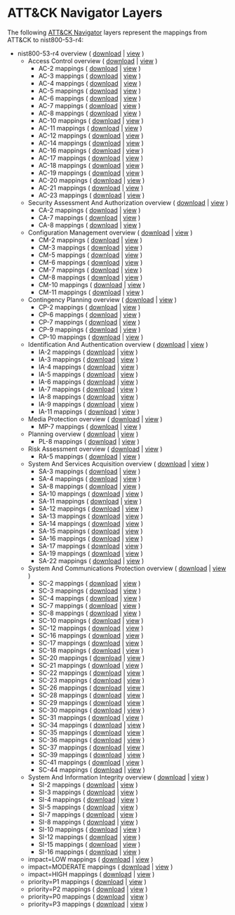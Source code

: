 # ATT&CK Navigator Layers

The following [ATT&CK Navigator](https://github.com/mitre-attack/attack-navigator/) layers represent the mappings from ATT&CK to nist800-53-r4:

- nist800-53-r4 overview ( [download](https://raw.githubusercontent.com/center-for-threat-informed-defense/attack-control-framework-mappings/master/frameworks/nist800-53-r4/layers/nist800-53-r4-overview.json) | [view](https://mitre-attack.github.io/attack-navigator/#layerURL=https%3A%2F%2Fraw.githubusercontent.com%2Fcenter-for-threat-informed-defense%2Fattack-control-framework-mappings%2Fmaster%2Fframeworks%2Fnist800-53-r4%2Flayers%2Fnist800-53-r4-overview.json) )
    - Access Control overview ( [download](https://raw.githubusercontent.com/center-for-threat-informed-defense/attack-control-framework-mappings/master/frameworks/nist800-53-r4/layers/by_family/Access_Control/AC-overview.json) | [view](https://mitre-attack.github.io/attack-navigator/#layerURL=https%3A%2F%2Fraw.githubusercontent.com%2Fcenter-for-threat-informed-defense%2Fattack-control-framework-mappings%2Fmaster%2Fframeworks%2Fnist800-53-r4%2Flayers%2Fby_family%2FAccess_Control%2FAC-overview.json) )
        - AC-2 mappings ( [download](https://raw.githubusercontent.com/center-for-threat-informed-defense/attack-control-framework-mappings/master/frameworks/nist800-53-r4/layers/by_family/Access_Control/AC-2.json) | [view](https://mitre-attack.github.io/attack-navigator/#layerURL=https%3A%2F%2Fraw.githubusercontent.com%2Fcenter-for-threat-informed-defense%2Fattack-control-framework-mappings%2Fmaster%2Fframeworks%2Fnist800-53-r4%2Flayers%2Fby_family%2FAccess_Control%2FAC-2.json) )
        - AC-3 mappings ( [download](https://raw.githubusercontent.com/center-for-threat-informed-defense/attack-control-framework-mappings/master/frameworks/nist800-53-r4/layers/by_family/Access_Control/AC-3.json) | [view](https://mitre-attack.github.io/attack-navigator/#layerURL=https%3A%2F%2Fraw.githubusercontent.com%2Fcenter-for-threat-informed-defense%2Fattack-control-framework-mappings%2Fmaster%2Fframeworks%2Fnist800-53-r4%2Flayers%2Fby_family%2FAccess_Control%2FAC-3.json) )
        - AC-4 mappings ( [download](https://raw.githubusercontent.com/center-for-threat-informed-defense/attack-control-framework-mappings/master/frameworks/nist800-53-r4/layers/by_family/Access_Control/AC-4.json) | [view](https://mitre-attack.github.io/attack-navigator/#layerURL=https%3A%2F%2Fraw.githubusercontent.com%2Fcenter-for-threat-informed-defense%2Fattack-control-framework-mappings%2Fmaster%2Fframeworks%2Fnist800-53-r4%2Flayers%2Fby_family%2FAccess_Control%2FAC-4.json) )
        - AC-5 mappings ( [download](https://raw.githubusercontent.com/center-for-threat-informed-defense/attack-control-framework-mappings/master/frameworks/nist800-53-r4/layers/by_family/Access_Control/AC-5.json) | [view](https://mitre-attack.github.io/attack-navigator/#layerURL=https%3A%2F%2Fraw.githubusercontent.com%2Fcenter-for-threat-informed-defense%2Fattack-control-framework-mappings%2Fmaster%2Fframeworks%2Fnist800-53-r4%2Flayers%2Fby_family%2FAccess_Control%2FAC-5.json) )
        - AC-6 mappings ( [download](https://raw.githubusercontent.com/center-for-threat-informed-defense/attack-control-framework-mappings/master/frameworks/nist800-53-r4/layers/by_family/Access_Control/AC-6.json) | [view](https://mitre-attack.github.io/attack-navigator/#layerURL=https%3A%2F%2Fraw.githubusercontent.com%2Fcenter-for-threat-informed-defense%2Fattack-control-framework-mappings%2Fmaster%2Fframeworks%2Fnist800-53-r4%2Flayers%2Fby_family%2FAccess_Control%2FAC-6.json) )
        - AC-7 mappings ( [download](https://raw.githubusercontent.com/center-for-threat-informed-defense/attack-control-framework-mappings/master/frameworks/nist800-53-r4/layers/by_family/Access_Control/AC-7.json) | [view](https://mitre-attack.github.io/attack-navigator/#layerURL=https%3A%2F%2Fraw.githubusercontent.com%2Fcenter-for-threat-informed-defense%2Fattack-control-framework-mappings%2Fmaster%2Fframeworks%2Fnist800-53-r4%2Flayers%2Fby_family%2FAccess_Control%2FAC-7.json) )
        - AC-8 mappings ( [download](https://raw.githubusercontent.com/center-for-threat-informed-defense/attack-control-framework-mappings/master/frameworks/nist800-53-r4/layers/by_family/Access_Control/AC-8.json) | [view](https://mitre-attack.github.io/attack-navigator/#layerURL=https%3A%2F%2Fraw.githubusercontent.com%2Fcenter-for-threat-informed-defense%2Fattack-control-framework-mappings%2Fmaster%2Fframeworks%2Fnist800-53-r4%2Flayers%2Fby_family%2FAccess_Control%2FAC-8.json) )
        - AC-10 mappings ( [download](https://raw.githubusercontent.com/center-for-threat-informed-defense/attack-control-framework-mappings/master/frameworks/nist800-53-r4/layers/by_family/Access_Control/AC-10.json) | [view](https://mitre-attack.github.io/attack-navigator/#layerURL=https%3A%2F%2Fraw.githubusercontent.com%2Fcenter-for-threat-informed-defense%2Fattack-control-framework-mappings%2Fmaster%2Fframeworks%2Fnist800-53-r4%2Flayers%2Fby_family%2FAccess_Control%2FAC-10.json) )
        - AC-11 mappings ( [download](https://raw.githubusercontent.com/center-for-threat-informed-defense/attack-control-framework-mappings/master/frameworks/nist800-53-r4/layers/by_family/Access_Control/AC-11.json) | [view](https://mitre-attack.github.io/attack-navigator/#layerURL=https%3A%2F%2Fraw.githubusercontent.com%2Fcenter-for-threat-informed-defense%2Fattack-control-framework-mappings%2Fmaster%2Fframeworks%2Fnist800-53-r4%2Flayers%2Fby_family%2FAccess_Control%2FAC-11.json) )
        - AC-12 mappings ( [download](https://raw.githubusercontent.com/center-for-threat-informed-defense/attack-control-framework-mappings/master/frameworks/nist800-53-r4/layers/by_family/Access_Control/AC-12.json) | [view](https://mitre-attack.github.io/attack-navigator/#layerURL=https%3A%2F%2Fraw.githubusercontent.com%2Fcenter-for-threat-informed-defense%2Fattack-control-framework-mappings%2Fmaster%2Fframeworks%2Fnist800-53-r4%2Flayers%2Fby_family%2FAccess_Control%2FAC-12.json) )
        - AC-14 mappings ( [download](https://raw.githubusercontent.com/center-for-threat-informed-defense/attack-control-framework-mappings/master/frameworks/nist800-53-r4/layers/by_family/Access_Control/AC-14.json) | [view](https://mitre-attack.github.io/attack-navigator/#layerURL=https%3A%2F%2Fraw.githubusercontent.com%2Fcenter-for-threat-informed-defense%2Fattack-control-framework-mappings%2Fmaster%2Fframeworks%2Fnist800-53-r4%2Flayers%2Fby_family%2FAccess_Control%2FAC-14.json) )
        - AC-16 mappings ( [download](https://raw.githubusercontent.com/center-for-threat-informed-defense/attack-control-framework-mappings/master/frameworks/nist800-53-r4/layers/by_family/Access_Control/AC-16.json) | [view](https://mitre-attack.github.io/attack-navigator/#layerURL=https%3A%2F%2Fraw.githubusercontent.com%2Fcenter-for-threat-informed-defense%2Fattack-control-framework-mappings%2Fmaster%2Fframeworks%2Fnist800-53-r4%2Flayers%2Fby_family%2FAccess_Control%2FAC-16.json) )
        - AC-17 mappings ( [download](https://raw.githubusercontent.com/center-for-threat-informed-defense/attack-control-framework-mappings/master/frameworks/nist800-53-r4/layers/by_family/Access_Control/AC-17.json) | [view](https://mitre-attack.github.io/attack-navigator/#layerURL=https%3A%2F%2Fraw.githubusercontent.com%2Fcenter-for-threat-informed-defense%2Fattack-control-framework-mappings%2Fmaster%2Fframeworks%2Fnist800-53-r4%2Flayers%2Fby_family%2FAccess_Control%2FAC-17.json) )
        - AC-18 mappings ( [download](https://raw.githubusercontent.com/center-for-threat-informed-defense/attack-control-framework-mappings/master/frameworks/nist800-53-r4/layers/by_family/Access_Control/AC-18.json) | [view](https://mitre-attack.github.io/attack-navigator/#layerURL=https%3A%2F%2Fraw.githubusercontent.com%2Fcenter-for-threat-informed-defense%2Fattack-control-framework-mappings%2Fmaster%2Fframeworks%2Fnist800-53-r4%2Flayers%2Fby_family%2FAccess_Control%2FAC-18.json) )
        - AC-19 mappings ( [download](https://raw.githubusercontent.com/center-for-threat-informed-defense/attack-control-framework-mappings/master/frameworks/nist800-53-r4/layers/by_family/Access_Control/AC-19.json) | [view](https://mitre-attack.github.io/attack-navigator/#layerURL=https%3A%2F%2Fraw.githubusercontent.com%2Fcenter-for-threat-informed-defense%2Fattack-control-framework-mappings%2Fmaster%2Fframeworks%2Fnist800-53-r4%2Flayers%2Fby_family%2FAccess_Control%2FAC-19.json) )
        - AC-20 mappings ( [download](https://raw.githubusercontent.com/center-for-threat-informed-defense/attack-control-framework-mappings/master/frameworks/nist800-53-r4/layers/by_family/Access_Control/AC-20.json) | [view](https://mitre-attack.github.io/attack-navigator/#layerURL=https%3A%2F%2Fraw.githubusercontent.com%2Fcenter-for-threat-informed-defense%2Fattack-control-framework-mappings%2Fmaster%2Fframeworks%2Fnist800-53-r4%2Flayers%2Fby_family%2FAccess_Control%2FAC-20.json) )
        - AC-21 mappings ( [download](https://raw.githubusercontent.com/center-for-threat-informed-defense/attack-control-framework-mappings/master/frameworks/nist800-53-r4/layers/by_family/Access_Control/AC-21.json) | [view](https://mitre-attack.github.io/attack-navigator/#layerURL=https%3A%2F%2Fraw.githubusercontent.com%2Fcenter-for-threat-informed-defense%2Fattack-control-framework-mappings%2Fmaster%2Fframeworks%2Fnist800-53-r4%2Flayers%2Fby_family%2FAccess_Control%2FAC-21.json) )
        - AC-23 mappings ( [download](https://raw.githubusercontent.com/center-for-threat-informed-defense/attack-control-framework-mappings/master/frameworks/nist800-53-r4/layers/by_family/Access_Control/AC-23.json) | [view](https://mitre-attack.github.io/attack-navigator/#layerURL=https%3A%2F%2Fraw.githubusercontent.com%2Fcenter-for-threat-informed-defense%2Fattack-control-framework-mappings%2Fmaster%2Fframeworks%2Fnist800-53-r4%2Flayers%2Fby_family%2FAccess_Control%2FAC-23.json) )
    - Security Assessment And Authorization overview ( [download](https://raw.githubusercontent.com/center-for-threat-informed-defense/attack-control-framework-mappings/master/frameworks/nist800-53-r4/layers/by_family/Security_Assessment_And_Authorization/CA-overview.json) | [view](https://mitre-attack.github.io/attack-navigator/#layerURL=https%3A%2F%2Fraw.githubusercontent.com%2Fcenter-for-threat-informed-defense%2Fattack-control-framework-mappings%2Fmaster%2Fframeworks%2Fnist800-53-r4%2Flayers%2Fby_family%2FSecurity_Assessment_And_Authorization%2FCA-overview.json) )
        - CA-2 mappings ( [download](https://raw.githubusercontent.com/center-for-threat-informed-defense/attack-control-framework-mappings/master/frameworks/nist800-53-r4/layers/by_family/Security_Assessment_And_Authorization/CA-2.json) | [view](https://mitre-attack.github.io/attack-navigator/#layerURL=https%3A%2F%2Fraw.githubusercontent.com%2Fcenter-for-threat-informed-defense%2Fattack-control-framework-mappings%2Fmaster%2Fframeworks%2Fnist800-53-r4%2Flayers%2Fby_family%2FSecurity_Assessment_And_Authorization%2FCA-2.json) )
        - CA-7 mappings ( [download](https://raw.githubusercontent.com/center-for-threat-informed-defense/attack-control-framework-mappings/master/frameworks/nist800-53-r4/layers/by_family/Security_Assessment_And_Authorization/CA-7.json) | [view](https://mitre-attack.github.io/attack-navigator/#layerURL=https%3A%2F%2Fraw.githubusercontent.com%2Fcenter-for-threat-informed-defense%2Fattack-control-framework-mappings%2Fmaster%2Fframeworks%2Fnist800-53-r4%2Flayers%2Fby_family%2FSecurity_Assessment_And_Authorization%2FCA-7.json) )
        - CA-8 mappings ( [download](https://raw.githubusercontent.com/center-for-threat-informed-defense/attack-control-framework-mappings/master/frameworks/nist800-53-r4/layers/by_family/Security_Assessment_And_Authorization/CA-8.json) | [view](https://mitre-attack.github.io/attack-navigator/#layerURL=https%3A%2F%2Fraw.githubusercontent.com%2Fcenter-for-threat-informed-defense%2Fattack-control-framework-mappings%2Fmaster%2Fframeworks%2Fnist800-53-r4%2Flayers%2Fby_family%2FSecurity_Assessment_And_Authorization%2FCA-8.json) )
    - Configuration Management overview ( [download](https://raw.githubusercontent.com/center-for-threat-informed-defense/attack-control-framework-mappings/master/frameworks/nist800-53-r4/layers/by_family/Configuration_Management/CM-overview.json) | [view](https://mitre-attack.github.io/attack-navigator/#layerURL=https%3A%2F%2Fraw.githubusercontent.com%2Fcenter-for-threat-informed-defense%2Fattack-control-framework-mappings%2Fmaster%2Fframeworks%2Fnist800-53-r4%2Flayers%2Fby_family%2FConfiguration_Management%2FCM-overview.json) )
        - CM-2 mappings ( [download](https://raw.githubusercontent.com/center-for-threat-informed-defense/attack-control-framework-mappings/master/frameworks/nist800-53-r4/layers/by_family/Configuration_Management/CM-2.json) | [view](https://mitre-attack.github.io/attack-navigator/#layerURL=https%3A%2F%2Fraw.githubusercontent.com%2Fcenter-for-threat-informed-defense%2Fattack-control-framework-mappings%2Fmaster%2Fframeworks%2Fnist800-53-r4%2Flayers%2Fby_family%2FConfiguration_Management%2FCM-2.json) )
        - CM-3 mappings ( [download](https://raw.githubusercontent.com/center-for-threat-informed-defense/attack-control-framework-mappings/master/frameworks/nist800-53-r4/layers/by_family/Configuration_Management/CM-3.json) | [view](https://mitre-attack.github.io/attack-navigator/#layerURL=https%3A%2F%2Fraw.githubusercontent.com%2Fcenter-for-threat-informed-defense%2Fattack-control-framework-mappings%2Fmaster%2Fframeworks%2Fnist800-53-r4%2Flayers%2Fby_family%2FConfiguration_Management%2FCM-3.json) )
        - CM-5 mappings ( [download](https://raw.githubusercontent.com/center-for-threat-informed-defense/attack-control-framework-mappings/master/frameworks/nist800-53-r4/layers/by_family/Configuration_Management/CM-5.json) | [view](https://mitre-attack.github.io/attack-navigator/#layerURL=https%3A%2F%2Fraw.githubusercontent.com%2Fcenter-for-threat-informed-defense%2Fattack-control-framework-mappings%2Fmaster%2Fframeworks%2Fnist800-53-r4%2Flayers%2Fby_family%2FConfiguration_Management%2FCM-5.json) )
        - CM-6 mappings ( [download](https://raw.githubusercontent.com/center-for-threat-informed-defense/attack-control-framework-mappings/master/frameworks/nist800-53-r4/layers/by_family/Configuration_Management/CM-6.json) | [view](https://mitre-attack.github.io/attack-navigator/#layerURL=https%3A%2F%2Fraw.githubusercontent.com%2Fcenter-for-threat-informed-defense%2Fattack-control-framework-mappings%2Fmaster%2Fframeworks%2Fnist800-53-r4%2Flayers%2Fby_family%2FConfiguration_Management%2FCM-6.json) )
        - CM-7 mappings ( [download](https://raw.githubusercontent.com/center-for-threat-informed-defense/attack-control-framework-mappings/master/frameworks/nist800-53-r4/layers/by_family/Configuration_Management/CM-7.json) | [view](https://mitre-attack.github.io/attack-navigator/#layerURL=https%3A%2F%2Fraw.githubusercontent.com%2Fcenter-for-threat-informed-defense%2Fattack-control-framework-mappings%2Fmaster%2Fframeworks%2Fnist800-53-r4%2Flayers%2Fby_family%2FConfiguration_Management%2FCM-7.json) )
        - CM-8 mappings ( [download](https://raw.githubusercontent.com/center-for-threat-informed-defense/attack-control-framework-mappings/master/frameworks/nist800-53-r4/layers/by_family/Configuration_Management/CM-8.json) | [view](https://mitre-attack.github.io/attack-navigator/#layerURL=https%3A%2F%2Fraw.githubusercontent.com%2Fcenter-for-threat-informed-defense%2Fattack-control-framework-mappings%2Fmaster%2Fframeworks%2Fnist800-53-r4%2Flayers%2Fby_family%2FConfiguration_Management%2FCM-8.json) )
        - CM-10 mappings ( [download](https://raw.githubusercontent.com/center-for-threat-informed-defense/attack-control-framework-mappings/master/frameworks/nist800-53-r4/layers/by_family/Configuration_Management/CM-10.json) | [view](https://mitre-attack.github.io/attack-navigator/#layerURL=https%3A%2F%2Fraw.githubusercontent.com%2Fcenter-for-threat-informed-defense%2Fattack-control-framework-mappings%2Fmaster%2Fframeworks%2Fnist800-53-r4%2Flayers%2Fby_family%2FConfiguration_Management%2FCM-10.json) )
        - CM-11 mappings ( [download](https://raw.githubusercontent.com/center-for-threat-informed-defense/attack-control-framework-mappings/master/frameworks/nist800-53-r4/layers/by_family/Configuration_Management/CM-11.json) | [view](https://mitre-attack.github.io/attack-navigator/#layerURL=https%3A%2F%2Fraw.githubusercontent.com%2Fcenter-for-threat-informed-defense%2Fattack-control-framework-mappings%2Fmaster%2Fframeworks%2Fnist800-53-r4%2Flayers%2Fby_family%2FConfiguration_Management%2FCM-11.json) )
    - Contingency Planning overview ( [download](https://raw.githubusercontent.com/center-for-threat-informed-defense/attack-control-framework-mappings/master/frameworks/nist800-53-r4/layers/by_family/Contingency_Planning/CP-overview.json) | [view](https://mitre-attack.github.io/attack-navigator/#layerURL=https%3A%2F%2Fraw.githubusercontent.com%2Fcenter-for-threat-informed-defense%2Fattack-control-framework-mappings%2Fmaster%2Fframeworks%2Fnist800-53-r4%2Flayers%2Fby_family%2FContingency_Planning%2FCP-overview.json) )
        - CP-2 mappings ( [download](https://raw.githubusercontent.com/center-for-threat-informed-defense/attack-control-framework-mappings/master/frameworks/nist800-53-r4/layers/by_family/Contingency_Planning/CP-2.json) | [view](https://mitre-attack.github.io/attack-navigator/#layerURL=https%3A%2F%2Fraw.githubusercontent.com%2Fcenter-for-threat-informed-defense%2Fattack-control-framework-mappings%2Fmaster%2Fframeworks%2Fnist800-53-r4%2Flayers%2Fby_family%2FContingency_Planning%2FCP-2.json) )
        - CP-6 mappings ( [download](https://raw.githubusercontent.com/center-for-threat-informed-defense/attack-control-framework-mappings/master/frameworks/nist800-53-r4/layers/by_family/Contingency_Planning/CP-6.json) | [view](https://mitre-attack.github.io/attack-navigator/#layerURL=https%3A%2F%2Fraw.githubusercontent.com%2Fcenter-for-threat-informed-defense%2Fattack-control-framework-mappings%2Fmaster%2Fframeworks%2Fnist800-53-r4%2Flayers%2Fby_family%2FContingency_Planning%2FCP-6.json) )
        - CP-7 mappings ( [download](https://raw.githubusercontent.com/center-for-threat-informed-defense/attack-control-framework-mappings/master/frameworks/nist800-53-r4/layers/by_family/Contingency_Planning/CP-7.json) | [view](https://mitre-attack.github.io/attack-navigator/#layerURL=https%3A%2F%2Fraw.githubusercontent.com%2Fcenter-for-threat-informed-defense%2Fattack-control-framework-mappings%2Fmaster%2Fframeworks%2Fnist800-53-r4%2Flayers%2Fby_family%2FContingency_Planning%2FCP-7.json) )
        - CP-9 mappings ( [download](https://raw.githubusercontent.com/center-for-threat-informed-defense/attack-control-framework-mappings/master/frameworks/nist800-53-r4/layers/by_family/Contingency_Planning/CP-9.json) | [view](https://mitre-attack.github.io/attack-navigator/#layerURL=https%3A%2F%2Fraw.githubusercontent.com%2Fcenter-for-threat-informed-defense%2Fattack-control-framework-mappings%2Fmaster%2Fframeworks%2Fnist800-53-r4%2Flayers%2Fby_family%2FContingency_Planning%2FCP-9.json) )
        - CP-10 mappings ( [download](https://raw.githubusercontent.com/center-for-threat-informed-defense/attack-control-framework-mappings/master/frameworks/nist800-53-r4/layers/by_family/Contingency_Planning/CP-10.json) | [view](https://mitre-attack.github.io/attack-navigator/#layerURL=https%3A%2F%2Fraw.githubusercontent.com%2Fcenter-for-threat-informed-defense%2Fattack-control-framework-mappings%2Fmaster%2Fframeworks%2Fnist800-53-r4%2Flayers%2Fby_family%2FContingency_Planning%2FCP-10.json) )
    - Identification And Authentication overview ( [download](https://raw.githubusercontent.com/center-for-threat-informed-defense/attack-control-framework-mappings/master/frameworks/nist800-53-r4/layers/by_family/Identification_And_Authentication/IA-overview.json) | [view](https://mitre-attack.github.io/attack-navigator/#layerURL=https%3A%2F%2Fraw.githubusercontent.com%2Fcenter-for-threat-informed-defense%2Fattack-control-framework-mappings%2Fmaster%2Fframeworks%2Fnist800-53-r4%2Flayers%2Fby_family%2FIdentification_And_Authentication%2FIA-overview.json) )
        - IA-2 mappings ( [download](https://raw.githubusercontent.com/center-for-threat-informed-defense/attack-control-framework-mappings/master/frameworks/nist800-53-r4/layers/by_family/Identification_And_Authentication/IA-2.json) | [view](https://mitre-attack.github.io/attack-navigator/#layerURL=https%3A%2F%2Fraw.githubusercontent.com%2Fcenter-for-threat-informed-defense%2Fattack-control-framework-mappings%2Fmaster%2Fframeworks%2Fnist800-53-r4%2Flayers%2Fby_family%2FIdentification_And_Authentication%2FIA-2.json) )
        - IA-3 mappings ( [download](https://raw.githubusercontent.com/center-for-threat-informed-defense/attack-control-framework-mappings/master/frameworks/nist800-53-r4/layers/by_family/Identification_And_Authentication/IA-3.json) | [view](https://mitre-attack.github.io/attack-navigator/#layerURL=https%3A%2F%2Fraw.githubusercontent.com%2Fcenter-for-threat-informed-defense%2Fattack-control-framework-mappings%2Fmaster%2Fframeworks%2Fnist800-53-r4%2Flayers%2Fby_family%2FIdentification_And_Authentication%2FIA-3.json) )
        - IA-4 mappings ( [download](https://raw.githubusercontent.com/center-for-threat-informed-defense/attack-control-framework-mappings/master/frameworks/nist800-53-r4/layers/by_family/Identification_And_Authentication/IA-4.json) | [view](https://mitre-attack.github.io/attack-navigator/#layerURL=https%3A%2F%2Fraw.githubusercontent.com%2Fcenter-for-threat-informed-defense%2Fattack-control-framework-mappings%2Fmaster%2Fframeworks%2Fnist800-53-r4%2Flayers%2Fby_family%2FIdentification_And_Authentication%2FIA-4.json) )
        - IA-5 mappings ( [download](https://raw.githubusercontent.com/center-for-threat-informed-defense/attack-control-framework-mappings/master/frameworks/nist800-53-r4/layers/by_family/Identification_And_Authentication/IA-5.json) | [view](https://mitre-attack.github.io/attack-navigator/#layerURL=https%3A%2F%2Fraw.githubusercontent.com%2Fcenter-for-threat-informed-defense%2Fattack-control-framework-mappings%2Fmaster%2Fframeworks%2Fnist800-53-r4%2Flayers%2Fby_family%2FIdentification_And_Authentication%2FIA-5.json) )
        - IA-6 mappings ( [download](https://raw.githubusercontent.com/center-for-threat-informed-defense/attack-control-framework-mappings/master/frameworks/nist800-53-r4/layers/by_family/Identification_And_Authentication/IA-6.json) | [view](https://mitre-attack.github.io/attack-navigator/#layerURL=https%3A%2F%2Fraw.githubusercontent.com%2Fcenter-for-threat-informed-defense%2Fattack-control-framework-mappings%2Fmaster%2Fframeworks%2Fnist800-53-r4%2Flayers%2Fby_family%2FIdentification_And_Authentication%2FIA-6.json) )
        - IA-7 mappings ( [download](https://raw.githubusercontent.com/center-for-threat-informed-defense/attack-control-framework-mappings/master/frameworks/nist800-53-r4/layers/by_family/Identification_And_Authentication/IA-7.json) | [view](https://mitre-attack.github.io/attack-navigator/#layerURL=https%3A%2F%2Fraw.githubusercontent.com%2Fcenter-for-threat-informed-defense%2Fattack-control-framework-mappings%2Fmaster%2Fframeworks%2Fnist800-53-r4%2Flayers%2Fby_family%2FIdentification_And_Authentication%2FIA-7.json) )
        - IA-8 mappings ( [download](https://raw.githubusercontent.com/center-for-threat-informed-defense/attack-control-framework-mappings/master/frameworks/nist800-53-r4/layers/by_family/Identification_And_Authentication/IA-8.json) | [view](https://mitre-attack.github.io/attack-navigator/#layerURL=https%3A%2F%2Fraw.githubusercontent.com%2Fcenter-for-threat-informed-defense%2Fattack-control-framework-mappings%2Fmaster%2Fframeworks%2Fnist800-53-r4%2Flayers%2Fby_family%2FIdentification_And_Authentication%2FIA-8.json) )
        - IA-9 mappings ( [download](https://raw.githubusercontent.com/center-for-threat-informed-defense/attack-control-framework-mappings/master/frameworks/nist800-53-r4/layers/by_family/Identification_And_Authentication/IA-9.json) | [view](https://mitre-attack.github.io/attack-navigator/#layerURL=https%3A%2F%2Fraw.githubusercontent.com%2Fcenter-for-threat-informed-defense%2Fattack-control-framework-mappings%2Fmaster%2Fframeworks%2Fnist800-53-r4%2Flayers%2Fby_family%2FIdentification_And_Authentication%2FIA-9.json) )
        - IA-11 mappings ( [download](https://raw.githubusercontent.com/center-for-threat-informed-defense/attack-control-framework-mappings/master/frameworks/nist800-53-r4/layers/by_family/Identification_And_Authentication/IA-11.json) | [view](https://mitre-attack.github.io/attack-navigator/#layerURL=https%3A%2F%2Fraw.githubusercontent.com%2Fcenter-for-threat-informed-defense%2Fattack-control-framework-mappings%2Fmaster%2Fframeworks%2Fnist800-53-r4%2Flayers%2Fby_family%2FIdentification_And_Authentication%2FIA-11.json) )
    - Media Protection overview ( [download](https://raw.githubusercontent.com/center-for-threat-informed-defense/attack-control-framework-mappings/master/frameworks/nist800-53-r4/layers/by_family/Media_Protection/MP-overview.json) | [view](https://mitre-attack.github.io/attack-navigator/#layerURL=https%3A%2F%2Fraw.githubusercontent.com%2Fcenter-for-threat-informed-defense%2Fattack-control-framework-mappings%2Fmaster%2Fframeworks%2Fnist800-53-r4%2Flayers%2Fby_family%2FMedia_Protection%2FMP-overview.json) )
        - MP-7 mappings ( [download](https://raw.githubusercontent.com/center-for-threat-informed-defense/attack-control-framework-mappings/master/frameworks/nist800-53-r4/layers/by_family/Media_Protection/MP-7.json) | [view](https://mitre-attack.github.io/attack-navigator/#layerURL=https%3A%2F%2Fraw.githubusercontent.com%2Fcenter-for-threat-informed-defense%2Fattack-control-framework-mappings%2Fmaster%2Fframeworks%2Fnist800-53-r4%2Flayers%2Fby_family%2FMedia_Protection%2FMP-7.json) )
    - Planning overview ( [download](https://raw.githubusercontent.com/center-for-threat-informed-defense/attack-control-framework-mappings/master/frameworks/nist800-53-r4/layers/by_family/Planning/PL-overview.json) | [view](https://mitre-attack.github.io/attack-navigator/#layerURL=https%3A%2F%2Fraw.githubusercontent.com%2Fcenter-for-threat-informed-defense%2Fattack-control-framework-mappings%2Fmaster%2Fframeworks%2Fnist800-53-r4%2Flayers%2Fby_family%2FPlanning%2FPL-overview.json) )
        - PL-8 mappings ( [download](https://raw.githubusercontent.com/center-for-threat-informed-defense/attack-control-framework-mappings/master/frameworks/nist800-53-r4/layers/by_family/Planning/PL-8.json) | [view](https://mitre-attack.github.io/attack-navigator/#layerURL=https%3A%2F%2Fraw.githubusercontent.com%2Fcenter-for-threat-informed-defense%2Fattack-control-framework-mappings%2Fmaster%2Fframeworks%2Fnist800-53-r4%2Flayers%2Fby_family%2FPlanning%2FPL-8.json) )
    - Risk Assessment overview ( [download](https://raw.githubusercontent.com/center-for-threat-informed-defense/attack-control-framework-mappings/master/frameworks/nist800-53-r4/layers/by_family/Risk_Assessment/RA-overview.json) | [view](https://mitre-attack.github.io/attack-navigator/#layerURL=https%3A%2F%2Fraw.githubusercontent.com%2Fcenter-for-threat-informed-defense%2Fattack-control-framework-mappings%2Fmaster%2Fframeworks%2Fnist800-53-r4%2Flayers%2Fby_family%2FRisk_Assessment%2FRA-overview.json) )
        - RA-5 mappings ( [download](https://raw.githubusercontent.com/center-for-threat-informed-defense/attack-control-framework-mappings/master/frameworks/nist800-53-r4/layers/by_family/Risk_Assessment/RA-5.json) | [view](https://mitre-attack.github.io/attack-navigator/#layerURL=https%3A%2F%2Fraw.githubusercontent.com%2Fcenter-for-threat-informed-defense%2Fattack-control-framework-mappings%2Fmaster%2Fframeworks%2Fnist800-53-r4%2Flayers%2Fby_family%2FRisk_Assessment%2FRA-5.json) )
    - System And Services Acquisition overview ( [download](https://raw.githubusercontent.com/center-for-threat-informed-defense/attack-control-framework-mappings/master/frameworks/nist800-53-r4/layers/by_family/System_And_Services_Acquisition/SA-overview.json) | [view](https://mitre-attack.github.io/attack-navigator/#layerURL=https%3A%2F%2Fraw.githubusercontent.com%2Fcenter-for-threat-informed-defense%2Fattack-control-framework-mappings%2Fmaster%2Fframeworks%2Fnist800-53-r4%2Flayers%2Fby_family%2FSystem_And_Services_Acquisition%2FSA-overview.json) )
        - SA-3 mappings ( [download](https://raw.githubusercontent.com/center-for-threat-informed-defense/attack-control-framework-mappings/master/frameworks/nist800-53-r4/layers/by_family/System_And_Services_Acquisition/SA-3.json) | [view](https://mitre-attack.github.io/attack-navigator/#layerURL=https%3A%2F%2Fraw.githubusercontent.com%2Fcenter-for-threat-informed-defense%2Fattack-control-framework-mappings%2Fmaster%2Fframeworks%2Fnist800-53-r4%2Flayers%2Fby_family%2FSystem_And_Services_Acquisition%2FSA-3.json) )
        - SA-4 mappings ( [download](https://raw.githubusercontent.com/center-for-threat-informed-defense/attack-control-framework-mappings/master/frameworks/nist800-53-r4/layers/by_family/System_And_Services_Acquisition/SA-4.json) | [view](https://mitre-attack.github.io/attack-navigator/#layerURL=https%3A%2F%2Fraw.githubusercontent.com%2Fcenter-for-threat-informed-defense%2Fattack-control-framework-mappings%2Fmaster%2Fframeworks%2Fnist800-53-r4%2Flayers%2Fby_family%2FSystem_And_Services_Acquisition%2FSA-4.json) )
        - SA-8 mappings ( [download](https://raw.githubusercontent.com/center-for-threat-informed-defense/attack-control-framework-mappings/master/frameworks/nist800-53-r4/layers/by_family/System_And_Services_Acquisition/SA-8.json) | [view](https://mitre-attack.github.io/attack-navigator/#layerURL=https%3A%2F%2Fraw.githubusercontent.com%2Fcenter-for-threat-informed-defense%2Fattack-control-framework-mappings%2Fmaster%2Fframeworks%2Fnist800-53-r4%2Flayers%2Fby_family%2FSystem_And_Services_Acquisition%2FSA-8.json) )
        - SA-10 mappings ( [download](https://raw.githubusercontent.com/center-for-threat-informed-defense/attack-control-framework-mappings/master/frameworks/nist800-53-r4/layers/by_family/System_And_Services_Acquisition/SA-10.json) | [view](https://mitre-attack.github.io/attack-navigator/#layerURL=https%3A%2F%2Fraw.githubusercontent.com%2Fcenter-for-threat-informed-defense%2Fattack-control-framework-mappings%2Fmaster%2Fframeworks%2Fnist800-53-r4%2Flayers%2Fby_family%2FSystem_And_Services_Acquisition%2FSA-10.json) )
        - SA-11 mappings ( [download](https://raw.githubusercontent.com/center-for-threat-informed-defense/attack-control-framework-mappings/master/frameworks/nist800-53-r4/layers/by_family/System_And_Services_Acquisition/SA-11.json) | [view](https://mitre-attack.github.io/attack-navigator/#layerURL=https%3A%2F%2Fraw.githubusercontent.com%2Fcenter-for-threat-informed-defense%2Fattack-control-framework-mappings%2Fmaster%2Fframeworks%2Fnist800-53-r4%2Flayers%2Fby_family%2FSystem_And_Services_Acquisition%2FSA-11.json) )
        - SA-12 mappings ( [download](https://raw.githubusercontent.com/center-for-threat-informed-defense/attack-control-framework-mappings/master/frameworks/nist800-53-r4/layers/by_family/System_And_Services_Acquisition/SA-12.json) | [view](https://mitre-attack.github.io/attack-navigator/#layerURL=https%3A%2F%2Fraw.githubusercontent.com%2Fcenter-for-threat-informed-defense%2Fattack-control-framework-mappings%2Fmaster%2Fframeworks%2Fnist800-53-r4%2Flayers%2Fby_family%2FSystem_And_Services_Acquisition%2FSA-12.json) )
        - SA-13 mappings ( [download](https://raw.githubusercontent.com/center-for-threat-informed-defense/attack-control-framework-mappings/master/frameworks/nist800-53-r4/layers/by_family/System_And_Services_Acquisition/SA-13.json) | [view](https://mitre-attack.github.io/attack-navigator/#layerURL=https%3A%2F%2Fraw.githubusercontent.com%2Fcenter-for-threat-informed-defense%2Fattack-control-framework-mappings%2Fmaster%2Fframeworks%2Fnist800-53-r4%2Flayers%2Fby_family%2FSystem_And_Services_Acquisition%2FSA-13.json) )
        - SA-14 mappings ( [download](https://raw.githubusercontent.com/center-for-threat-informed-defense/attack-control-framework-mappings/master/frameworks/nist800-53-r4/layers/by_family/System_And_Services_Acquisition/SA-14.json) | [view](https://mitre-attack.github.io/attack-navigator/#layerURL=https%3A%2F%2Fraw.githubusercontent.com%2Fcenter-for-threat-informed-defense%2Fattack-control-framework-mappings%2Fmaster%2Fframeworks%2Fnist800-53-r4%2Flayers%2Fby_family%2FSystem_And_Services_Acquisition%2FSA-14.json) )
        - SA-15 mappings ( [download](https://raw.githubusercontent.com/center-for-threat-informed-defense/attack-control-framework-mappings/master/frameworks/nist800-53-r4/layers/by_family/System_And_Services_Acquisition/SA-15.json) | [view](https://mitre-attack.github.io/attack-navigator/#layerURL=https%3A%2F%2Fraw.githubusercontent.com%2Fcenter-for-threat-informed-defense%2Fattack-control-framework-mappings%2Fmaster%2Fframeworks%2Fnist800-53-r4%2Flayers%2Fby_family%2FSystem_And_Services_Acquisition%2FSA-15.json) )
        - SA-16 mappings ( [download](https://raw.githubusercontent.com/center-for-threat-informed-defense/attack-control-framework-mappings/master/frameworks/nist800-53-r4/layers/by_family/System_And_Services_Acquisition/SA-16.json) | [view](https://mitre-attack.github.io/attack-navigator/#layerURL=https%3A%2F%2Fraw.githubusercontent.com%2Fcenter-for-threat-informed-defense%2Fattack-control-framework-mappings%2Fmaster%2Fframeworks%2Fnist800-53-r4%2Flayers%2Fby_family%2FSystem_And_Services_Acquisition%2FSA-16.json) )
        - SA-17 mappings ( [download](https://raw.githubusercontent.com/center-for-threat-informed-defense/attack-control-framework-mappings/master/frameworks/nist800-53-r4/layers/by_family/System_And_Services_Acquisition/SA-17.json) | [view](https://mitre-attack.github.io/attack-navigator/#layerURL=https%3A%2F%2Fraw.githubusercontent.com%2Fcenter-for-threat-informed-defense%2Fattack-control-framework-mappings%2Fmaster%2Fframeworks%2Fnist800-53-r4%2Flayers%2Fby_family%2FSystem_And_Services_Acquisition%2FSA-17.json) )
        - SA-19 mappings ( [download](https://raw.githubusercontent.com/center-for-threat-informed-defense/attack-control-framework-mappings/master/frameworks/nist800-53-r4/layers/by_family/System_And_Services_Acquisition/SA-19.json) | [view](https://mitre-attack.github.io/attack-navigator/#layerURL=https%3A%2F%2Fraw.githubusercontent.com%2Fcenter-for-threat-informed-defense%2Fattack-control-framework-mappings%2Fmaster%2Fframeworks%2Fnist800-53-r4%2Flayers%2Fby_family%2FSystem_And_Services_Acquisition%2FSA-19.json) )
        - SA-22 mappings ( [download](https://raw.githubusercontent.com/center-for-threat-informed-defense/attack-control-framework-mappings/master/frameworks/nist800-53-r4/layers/by_family/System_And_Services_Acquisition/SA-22.json) | [view](https://mitre-attack.github.io/attack-navigator/#layerURL=https%3A%2F%2Fraw.githubusercontent.com%2Fcenter-for-threat-informed-defense%2Fattack-control-framework-mappings%2Fmaster%2Fframeworks%2Fnist800-53-r4%2Flayers%2Fby_family%2FSystem_And_Services_Acquisition%2FSA-22.json) )
    - System And Communications Protection overview ( [download](https://raw.githubusercontent.com/center-for-threat-informed-defense/attack-control-framework-mappings/master/frameworks/nist800-53-r4/layers/by_family/System_And_Communications_Protection/SC-overview.json) | [view](https://mitre-attack.github.io/attack-navigator/#layerURL=https%3A%2F%2Fraw.githubusercontent.com%2Fcenter-for-threat-informed-defense%2Fattack-control-framework-mappings%2Fmaster%2Fframeworks%2Fnist800-53-r4%2Flayers%2Fby_family%2FSystem_And_Communications_Protection%2FSC-overview.json) )
        - SC-2 mappings ( [download](https://raw.githubusercontent.com/center-for-threat-informed-defense/attack-control-framework-mappings/master/frameworks/nist800-53-r4/layers/by_family/System_And_Communications_Protection/SC-2.json) | [view](https://mitre-attack.github.io/attack-navigator/#layerURL=https%3A%2F%2Fraw.githubusercontent.com%2Fcenter-for-threat-informed-defense%2Fattack-control-framework-mappings%2Fmaster%2Fframeworks%2Fnist800-53-r4%2Flayers%2Fby_family%2FSystem_And_Communications_Protection%2FSC-2.json) )
        - SC-3 mappings ( [download](https://raw.githubusercontent.com/center-for-threat-informed-defense/attack-control-framework-mappings/master/frameworks/nist800-53-r4/layers/by_family/System_And_Communications_Protection/SC-3.json) | [view](https://mitre-attack.github.io/attack-navigator/#layerURL=https%3A%2F%2Fraw.githubusercontent.com%2Fcenter-for-threat-informed-defense%2Fattack-control-framework-mappings%2Fmaster%2Fframeworks%2Fnist800-53-r4%2Flayers%2Fby_family%2FSystem_And_Communications_Protection%2FSC-3.json) )
        - SC-4 mappings ( [download](https://raw.githubusercontent.com/center-for-threat-informed-defense/attack-control-framework-mappings/master/frameworks/nist800-53-r4/layers/by_family/System_And_Communications_Protection/SC-4.json) | [view](https://mitre-attack.github.io/attack-navigator/#layerURL=https%3A%2F%2Fraw.githubusercontent.com%2Fcenter-for-threat-informed-defense%2Fattack-control-framework-mappings%2Fmaster%2Fframeworks%2Fnist800-53-r4%2Flayers%2Fby_family%2FSystem_And_Communications_Protection%2FSC-4.json) )
        - SC-7 mappings ( [download](https://raw.githubusercontent.com/center-for-threat-informed-defense/attack-control-framework-mappings/master/frameworks/nist800-53-r4/layers/by_family/System_And_Communications_Protection/SC-7.json) | [view](https://mitre-attack.github.io/attack-navigator/#layerURL=https%3A%2F%2Fraw.githubusercontent.com%2Fcenter-for-threat-informed-defense%2Fattack-control-framework-mappings%2Fmaster%2Fframeworks%2Fnist800-53-r4%2Flayers%2Fby_family%2FSystem_And_Communications_Protection%2FSC-7.json) )
        - SC-8 mappings ( [download](https://raw.githubusercontent.com/center-for-threat-informed-defense/attack-control-framework-mappings/master/frameworks/nist800-53-r4/layers/by_family/System_And_Communications_Protection/SC-8.json) | [view](https://mitre-attack.github.io/attack-navigator/#layerURL=https%3A%2F%2Fraw.githubusercontent.com%2Fcenter-for-threat-informed-defense%2Fattack-control-framework-mappings%2Fmaster%2Fframeworks%2Fnist800-53-r4%2Flayers%2Fby_family%2FSystem_And_Communications_Protection%2FSC-8.json) )
        - SC-10 mappings ( [download](https://raw.githubusercontent.com/center-for-threat-informed-defense/attack-control-framework-mappings/master/frameworks/nist800-53-r4/layers/by_family/System_And_Communications_Protection/SC-10.json) | [view](https://mitre-attack.github.io/attack-navigator/#layerURL=https%3A%2F%2Fraw.githubusercontent.com%2Fcenter-for-threat-informed-defense%2Fattack-control-framework-mappings%2Fmaster%2Fframeworks%2Fnist800-53-r4%2Flayers%2Fby_family%2FSystem_And_Communications_Protection%2FSC-10.json) )
        - SC-12 mappings ( [download](https://raw.githubusercontent.com/center-for-threat-informed-defense/attack-control-framework-mappings/master/frameworks/nist800-53-r4/layers/by_family/System_And_Communications_Protection/SC-12.json) | [view](https://mitre-attack.github.io/attack-navigator/#layerURL=https%3A%2F%2Fraw.githubusercontent.com%2Fcenter-for-threat-informed-defense%2Fattack-control-framework-mappings%2Fmaster%2Fframeworks%2Fnist800-53-r4%2Flayers%2Fby_family%2FSystem_And_Communications_Protection%2FSC-12.json) )
        - SC-16 mappings ( [download](https://raw.githubusercontent.com/center-for-threat-informed-defense/attack-control-framework-mappings/master/frameworks/nist800-53-r4/layers/by_family/System_And_Communications_Protection/SC-16.json) | [view](https://mitre-attack.github.io/attack-navigator/#layerURL=https%3A%2F%2Fraw.githubusercontent.com%2Fcenter-for-threat-informed-defense%2Fattack-control-framework-mappings%2Fmaster%2Fframeworks%2Fnist800-53-r4%2Flayers%2Fby_family%2FSystem_And_Communications_Protection%2FSC-16.json) )
        - SC-17 mappings ( [download](https://raw.githubusercontent.com/center-for-threat-informed-defense/attack-control-framework-mappings/master/frameworks/nist800-53-r4/layers/by_family/System_And_Communications_Protection/SC-17.json) | [view](https://mitre-attack.github.io/attack-navigator/#layerURL=https%3A%2F%2Fraw.githubusercontent.com%2Fcenter-for-threat-informed-defense%2Fattack-control-framework-mappings%2Fmaster%2Fframeworks%2Fnist800-53-r4%2Flayers%2Fby_family%2FSystem_And_Communications_Protection%2FSC-17.json) )
        - SC-18 mappings ( [download](https://raw.githubusercontent.com/center-for-threat-informed-defense/attack-control-framework-mappings/master/frameworks/nist800-53-r4/layers/by_family/System_And_Communications_Protection/SC-18.json) | [view](https://mitre-attack.github.io/attack-navigator/#layerURL=https%3A%2F%2Fraw.githubusercontent.com%2Fcenter-for-threat-informed-defense%2Fattack-control-framework-mappings%2Fmaster%2Fframeworks%2Fnist800-53-r4%2Flayers%2Fby_family%2FSystem_And_Communications_Protection%2FSC-18.json) )
        - SC-20 mappings ( [download](https://raw.githubusercontent.com/center-for-threat-informed-defense/attack-control-framework-mappings/master/frameworks/nist800-53-r4/layers/by_family/System_And_Communications_Protection/SC-20.json) | [view](https://mitre-attack.github.io/attack-navigator/#layerURL=https%3A%2F%2Fraw.githubusercontent.com%2Fcenter-for-threat-informed-defense%2Fattack-control-framework-mappings%2Fmaster%2Fframeworks%2Fnist800-53-r4%2Flayers%2Fby_family%2FSystem_And_Communications_Protection%2FSC-20.json) )
        - SC-21 mappings ( [download](https://raw.githubusercontent.com/center-for-threat-informed-defense/attack-control-framework-mappings/master/frameworks/nist800-53-r4/layers/by_family/System_And_Communications_Protection/SC-21.json) | [view](https://mitre-attack.github.io/attack-navigator/#layerURL=https%3A%2F%2Fraw.githubusercontent.com%2Fcenter-for-threat-informed-defense%2Fattack-control-framework-mappings%2Fmaster%2Fframeworks%2Fnist800-53-r4%2Flayers%2Fby_family%2FSystem_And_Communications_Protection%2FSC-21.json) )
        - SC-22 mappings ( [download](https://raw.githubusercontent.com/center-for-threat-informed-defense/attack-control-framework-mappings/master/frameworks/nist800-53-r4/layers/by_family/System_And_Communications_Protection/SC-22.json) | [view](https://mitre-attack.github.io/attack-navigator/#layerURL=https%3A%2F%2Fraw.githubusercontent.com%2Fcenter-for-threat-informed-defense%2Fattack-control-framework-mappings%2Fmaster%2Fframeworks%2Fnist800-53-r4%2Flayers%2Fby_family%2FSystem_And_Communications_Protection%2FSC-22.json) )
        - SC-23 mappings ( [download](https://raw.githubusercontent.com/center-for-threat-informed-defense/attack-control-framework-mappings/master/frameworks/nist800-53-r4/layers/by_family/System_And_Communications_Protection/SC-23.json) | [view](https://mitre-attack.github.io/attack-navigator/#layerURL=https%3A%2F%2Fraw.githubusercontent.com%2Fcenter-for-threat-informed-defense%2Fattack-control-framework-mappings%2Fmaster%2Fframeworks%2Fnist800-53-r4%2Flayers%2Fby_family%2FSystem_And_Communications_Protection%2FSC-23.json) )
        - SC-26 mappings ( [download](https://raw.githubusercontent.com/center-for-threat-informed-defense/attack-control-framework-mappings/master/frameworks/nist800-53-r4/layers/by_family/System_And_Communications_Protection/SC-26.json) | [view](https://mitre-attack.github.io/attack-navigator/#layerURL=https%3A%2F%2Fraw.githubusercontent.com%2Fcenter-for-threat-informed-defense%2Fattack-control-framework-mappings%2Fmaster%2Fframeworks%2Fnist800-53-r4%2Flayers%2Fby_family%2FSystem_And_Communications_Protection%2FSC-26.json) )
        - SC-28 mappings ( [download](https://raw.githubusercontent.com/center-for-threat-informed-defense/attack-control-framework-mappings/master/frameworks/nist800-53-r4/layers/by_family/System_And_Communications_Protection/SC-28.json) | [view](https://mitre-attack.github.io/attack-navigator/#layerURL=https%3A%2F%2Fraw.githubusercontent.com%2Fcenter-for-threat-informed-defense%2Fattack-control-framework-mappings%2Fmaster%2Fframeworks%2Fnist800-53-r4%2Flayers%2Fby_family%2FSystem_And_Communications_Protection%2FSC-28.json) )
        - SC-29 mappings ( [download](https://raw.githubusercontent.com/center-for-threat-informed-defense/attack-control-framework-mappings/master/frameworks/nist800-53-r4/layers/by_family/System_And_Communications_Protection/SC-29.json) | [view](https://mitre-attack.github.io/attack-navigator/#layerURL=https%3A%2F%2Fraw.githubusercontent.com%2Fcenter-for-threat-informed-defense%2Fattack-control-framework-mappings%2Fmaster%2Fframeworks%2Fnist800-53-r4%2Flayers%2Fby_family%2FSystem_And_Communications_Protection%2FSC-29.json) )
        - SC-30 mappings ( [download](https://raw.githubusercontent.com/center-for-threat-informed-defense/attack-control-framework-mappings/master/frameworks/nist800-53-r4/layers/by_family/System_And_Communications_Protection/SC-30.json) | [view](https://mitre-attack.github.io/attack-navigator/#layerURL=https%3A%2F%2Fraw.githubusercontent.com%2Fcenter-for-threat-informed-defense%2Fattack-control-framework-mappings%2Fmaster%2Fframeworks%2Fnist800-53-r4%2Flayers%2Fby_family%2FSystem_And_Communications_Protection%2FSC-30.json) )
        - SC-31 mappings ( [download](https://raw.githubusercontent.com/center-for-threat-informed-defense/attack-control-framework-mappings/master/frameworks/nist800-53-r4/layers/by_family/System_And_Communications_Protection/SC-31.json) | [view](https://mitre-attack.github.io/attack-navigator/#layerURL=https%3A%2F%2Fraw.githubusercontent.com%2Fcenter-for-threat-informed-defense%2Fattack-control-framework-mappings%2Fmaster%2Fframeworks%2Fnist800-53-r4%2Flayers%2Fby_family%2FSystem_And_Communications_Protection%2FSC-31.json) )
        - SC-34 mappings ( [download](https://raw.githubusercontent.com/center-for-threat-informed-defense/attack-control-framework-mappings/master/frameworks/nist800-53-r4/layers/by_family/System_And_Communications_Protection/SC-34.json) | [view](https://mitre-attack.github.io/attack-navigator/#layerURL=https%3A%2F%2Fraw.githubusercontent.com%2Fcenter-for-threat-informed-defense%2Fattack-control-framework-mappings%2Fmaster%2Fframeworks%2Fnist800-53-r4%2Flayers%2Fby_family%2FSystem_And_Communications_Protection%2FSC-34.json) )
        - SC-35 mappings ( [download](https://raw.githubusercontent.com/center-for-threat-informed-defense/attack-control-framework-mappings/master/frameworks/nist800-53-r4/layers/by_family/System_And_Communications_Protection/SC-35.json) | [view](https://mitre-attack.github.io/attack-navigator/#layerURL=https%3A%2F%2Fraw.githubusercontent.com%2Fcenter-for-threat-informed-defense%2Fattack-control-framework-mappings%2Fmaster%2Fframeworks%2Fnist800-53-r4%2Flayers%2Fby_family%2FSystem_And_Communications_Protection%2FSC-35.json) )
        - SC-36 mappings ( [download](https://raw.githubusercontent.com/center-for-threat-informed-defense/attack-control-framework-mappings/master/frameworks/nist800-53-r4/layers/by_family/System_And_Communications_Protection/SC-36.json) | [view](https://mitre-attack.github.io/attack-navigator/#layerURL=https%3A%2F%2Fraw.githubusercontent.com%2Fcenter-for-threat-informed-defense%2Fattack-control-framework-mappings%2Fmaster%2Fframeworks%2Fnist800-53-r4%2Flayers%2Fby_family%2FSystem_And_Communications_Protection%2FSC-36.json) )
        - SC-37 mappings ( [download](https://raw.githubusercontent.com/center-for-threat-informed-defense/attack-control-framework-mappings/master/frameworks/nist800-53-r4/layers/by_family/System_And_Communications_Protection/SC-37.json) | [view](https://mitre-attack.github.io/attack-navigator/#layerURL=https%3A%2F%2Fraw.githubusercontent.com%2Fcenter-for-threat-informed-defense%2Fattack-control-framework-mappings%2Fmaster%2Fframeworks%2Fnist800-53-r4%2Flayers%2Fby_family%2FSystem_And_Communications_Protection%2FSC-37.json) )
        - SC-39 mappings ( [download](https://raw.githubusercontent.com/center-for-threat-informed-defense/attack-control-framework-mappings/master/frameworks/nist800-53-r4/layers/by_family/System_And_Communications_Protection/SC-39.json) | [view](https://mitre-attack.github.io/attack-navigator/#layerURL=https%3A%2F%2Fraw.githubusercontent.com%2Fcenter-for-threat-informed-defense%2Fattack-control-framework-mappings%2Fmaster%2Fframeworks%2Fnist800-53-r4%2Flayers%2Fby_family%2FSystem_And_Communications_Protection%2FSC-39.json) )
        - SC-41 mappings ( [download](https://raw.githubusercontent.com/center-for-threat-informed-defense/attack-control-framework-mappings/master/frameworks/nist800-53-r4/layers/by_family/System_And_Communications_Protection/SC-41.json) | [view](https://mitre-attack.github.io/attack-navigator/#layerURL=https%3A%2F%2Fraw.githubusercontent.com%2Fcenter-for-threat-informed-defense%2Fattack-control-framework-mappings%2Fmaster%2Fframeworks%2Fnist800-53-r4%2Flayers%2Fby_family%2FSystem_And_Communications_Protection%2FSC-41.json) )
        - SC-44 mappings ( [download](https://raw.githubusercontent.com/center-for-threat-informed-defense/attack-control-framework-mappings/master/frameworks/nist800-53-r4/layers/by_family/System_And_Communications_Protection/SC-44.json) | [view](https://mitre-attack.github.io/attack-navigator/#layerURL=https%3A%2F%2Fraw.githubusercontent.com%2Fcenter-for-threat-informed-defense%2Fattack-control-framework-mappings%2Fmaster%2Fframeworks%2Fnist800-53-r4%2Flayers%2Fby_family%2FSystem_And_Communications_Protection%2FSC-44.json) )
    - System And Information Integrity overview ( [download](https://raw.githubusercontent.com/center-for-threat-informed-defense/attack-control-framework-mappings/master/frameworks/nist800-53-r4/layers/by_family/System_And_Information_Integrity/SI-overview.json) | [view](https://mitre-attack.github.io/attack-navigator/#layerURL=https%3A%2F%2Fraw.githubusercontent.com%2Fcenter-for-threat-informed-defense%2Fattack-control-framework-mappings%2Fmaster%2Fframeworks%2Fnist800-53-r4%2Flayers%2Fby_family%2FSystem_And_Information_Integrity%2FSI-overview.json) )
        - SI-2 mappings ( [download](https://raw.githubusercontent.com/center-for-threat-informed-defense/attack-control-framework-mappings/master/frameworks/nist800-53-r4/layers/by_family/System_And_Information_Integrity/SI-2.json) | [view](https://mitre-attack.github.io/attack-navigator/#layerURL=https%3A%2F%2Fraw.githubusercontent.com%2Fcenter-for-threat-informed-defense%2Fattack-control-framework-mappings%2Fmaster%2Fframeworks%2Fnist800-53-r4%2Flayers%2Fby_family%2FSystem_And_Information_Integrity%2FSI-2.json) )
        - SI-3 mappings ( [download](https://raw.githubusercontent.com/center-for-threat-informed-defense/attack-control-framework-mappings/master/frameworks/nist800-53-r4/layers/by_family/System_And_Information_Integrity/SI-3.json) | [view](https://mitre-attack.github.io/attack-navigator/#layerURL=https%3A%2F%2Fraw.githubusercontent.com%2Fcenter-for-threat-informed-defense%2Fattack-control-framework-mappings%2Fmaster%2Fframeworks%2Fnist800-53-r4%2Flayers%2Fby_family%2FSystem_And_Information_Integrity%2FSI-3.json) )
        - SI-4 mappings ( [download](https://raw.githubusercontent.com/center-for-threat-informed-defense/attack-control-framework-mappings/master/frameworks/nist800-53-r4/layers/by_family/System_And_Information_Integrity/SI-4.json) | [view](https://mitre-attack.github.io/attack-navigator/#layerURL=https%3A%2F%2Fraw.githubusercontent.com%2Fcenter-for-threat-informed-defense%2Fattack-control-framework-mappings%2Fmaster%2Fframeworks%2Fnist800-53-r4%2Flayers%2Fby_family%2FSystem_And_Information_Integrity%2FSI-4.json) )
        - SI-5 mappings ( [download](https://raw.githubusercontent.com/center-for-threat-informed-defense/attack-control-framework-mappings/master/frameworks/nist800-53-r4/layers/by_family/System_And_Information_Integrity/SI-5.json) | [view](https://mitre-attack.github.io/attack-navigator/#layerURL=https%3A%2F%2Fraw.githubusercontent.com%2Fcenter-for-threat-informed-defense%2Fattack-control-framework-mappings%2Fmaster%2Fframeworks%2Fnist800-53-r4%2Flayers%2Fby_family%2FSystem_And_Information_Integrity%2FSI-5.json) )
        - SI-7 mappings ( [download](https://raw.githubusercontent.com/center-for-threat-informed-defense/attack-control-framework-mappings/master/frameworks/nist800-53-r4/layers/by_family/System_And_Information_Integrity/SI-7.json) | [view](https://mitre-attack.github.io/attack-navigator/#layerURL=https%3A%2F%2Fraw.githubusercontent.com%2Fcenter-for-threat-informed-defense%2Fattack-control-framework-mappings%2Fmaster%2Fframeworks%2Fnist800-53-r4%2Flayers%2Fby_family%2FSystem_And_Information_Integrity%2FSI-7.json) )
        - SI-8 mappings ( [download](https://raw.githubusercontent.com/center-for-threat-informed-defense/attack-control-framework-mappings/master/frameworks/nist800-53-r4/layers/by_family/System_And_Information_Integrity/SI-8.json) | [view](https://mitre-attack.github.io/attack-navigator/#layerURL=https%3A%2F%2Fraw.githubusercontent.com%2Fcenter-for-threat-informed-defense%2Fattack-control-framework-mappings%2Fmaster%2Fframeworks%2Fnist800-53-r4%2Flayers%2Fby_family%2FSystem_And_Information_Integrity%2FSI-8.json) )
        - SI-10 mappings ( [download](https://raw.githubusercontent.com/center-for-threat-informed-defense/attack-control-framework-mappings/master/frameworks/nist800-53-r4/layers/by_family/System_And_Information_Integrity/SI-10.json) | [view](https://mitre-attack.github.io/attack-navigator/#layerURL=https%3A%2F%2Fraw.githubusercontent.com%2Fcenter-for-threat-informed-defense%2Fattack-control-framework-mappings%2Fmaster%2Fframeworks%2Fnist800-53-r4%2Flayers%2Fby_family%2FSystem_And_Information_Integrity%2FSI-10.json) )
        - SI-12 mappings ( [download](https://raw.githubusercontent.com/center-for-threat-informed-defense/attack-control-framework-mappings/master/frameworks/nist800-53-r4/layers/by_family/System_And_Information_Integrity/SI-12.json) | [view](https://mitre-attack.github.io/attack-navigator/#layerURL=https%3A%2F%2Fraw.githubusercontent.com%2Fcenter-for-threat-informed-defense%2Fattack-control-framework-mappings%2Fmaster%2Fframeworks%2Fnist800-53-r4%2Flayers%2Fby_family%2FSystem_And_Information_Integrity%2FSI-12.json) )
        - SI-15 mappings ( [download](https://raw.githubusercontent.com/center-for-threat-informed-defense/attack-control-framework-mappings/master/frameworks/nist800-53-r4/layers/by_family/System_And_Information_Integrity/SI-15.json) | [view](https://mitre-attack.github.io/attack-navigator/#layerURL=https%3A%2F%2Fraw.githubusercontent.com%2Fcenter-for-threat-informed-defense%2Fattack-control-framework-mappings%2Fmaster%2Fframeworks%2Fnist800-53-r4%2Flayers%2Fby_family%2FSystem_And_Information_Integrity%2FSI-15.json) )
        - SI-16 mappings ( [download](https://raw.githubusercontent.com/center-for-threat-informed-defense/attack-control-framework-mappings/master/frameworks/nist800-53-r4/layers/by_family/System_And_Information_Integrity/SI-16.json) | [view](https://mitre-attack.github.io/attack-navigator/#layerURL=https%3A%2F%2Fraw.githubusercontent.com%2Fcenter-for-threat-informed-defense%2Fattack-control-framework-mappings%2Fmaster%2Fframeworks%2Fnist800-53-r4%2Flayers%2Fby_family%2FSystem_And_Information_Integrity%2FSI-16.json) )
    - impact=LOW mappings ( [download](https://raw.githubusercontent.com/center-for-threat-informed-defense/attack-control-framework-mappings/master/frameworks/nist800-53-r4/layers/by_impact/LOW.json) | [view](https://mitre-attack.github.io/attack-navigator/#layerURL=https%3A%2F%2Fraw.githubusercontent.com%2Fcenter-for-threat-informed-defense%2Fattack-control-framework-mappings%2Fmaster%2Fframeworks%2Fnist800-53-r4%2Flayers%2Fby_impact%2FLOW.json) )
    - impact=MODERATE mappings ( [download](https://raw.githubusercontent.com/center-for-threat-informed-defense/attack-control-framework-mappings/master/frameworks/nist800-53-r4/layers/by_impact/MODERATE.json) | [view](https://mitre-attack.github.io/attack-navigator/#layerURL=https%3A%2F%2Fraw.githubusercontent.com%2Fcenter-for-threat-informed-defense%2Fattack-control-framework-mappings%2Fmaster%2Fframeworks%2Fnist800-53-r4%2Flayers%2Fby_impact%2FMODERATE.json) )
    - impact=HIGH mappings ( [download](https://raw.githubusercontent.com/center-for-threat-informed-defense/attack-control-framework-mappings/master/frameworks/nist800-53-r4/layers/by_impact/HIGH.json) | [view](https://mitre-attack.github.io/attack-navigator/#layerURL=https%3A%2F%2Fraw.githubusercontent.com%2Fcenter-for-threat-informed-defense%2Fattack-control-framework-mappings%2Fmaster%2Fframeworks%2Fnist800-53-r4%2Flayers%2Fby_impact%2FHIGH.json) )
    - priority=P1 mappings ( [download](https://raw.githubusercontent.com/center-for-threat-informed-defense/attack-control-framework-mappings/master/frameworks/nist800-53-r4/layers/by_priority/P1.json) | [view](https://mitre-attack.github.io/attack-navigator/#layerURL=https%3A%2F%2Fraw.githubusercontent.com%2Fcenter-for-threat-informed-defense%2Fattack-control-framework-mappings%2Fmaster%2Fframeworks%2Fnist800-53-r4%2Flayers%2Fby_priority%2FP1.json) )
    - priority=P2 mappings ( [download](https://raw.githubusercontent.com/center-for-threat-informed-defense/attack-control-framework-mappings/master/frameworks/nist800-53-r4/layers/by_priority/P2.json) | [view](https://mitre-attack.github.io/attack-navigator/#layerURL=https%3A%2F%2Fraw.githubusercontent.com%2Fcenter-for-threat-informed-defense%2Fattack-control-framework-mappings%2Fmaster%2Fframeworks%2Fnist800-53-r4%2Flayers%2Fby_priority%2FP2.json) )
    - priority=P0 mappings ( [download](https://raw.githubusercontent.com/center-for-threat-informed-defense/attack-control-framework-mappings/master/frameworks/nist800-53-r4/layers/by_priority/P0.json) | [view](https://mitre-attack.github.io/attack-navigator/#layerURL=https%3A%2F%2Fraw.githubusercontent.com%2Fcenter-for-threat-informed-defense%2Fattack-control-framework-mappings%2Fmaster%2Fframeworks%2Fnist800-53-r4%2Flayers%2Fby_priority%2FP0.json) )
    - priority=P3 mappings ( [download](https://raw.githubusercontent.com/center-for-threat-informed-defense/attack-control-framework-mappings/master/frameworks/nist800-53-r4/layers/by_priority/P3.json) | [view](https://mitre-attack.github.io/attack-navigator/#layerURL=https%3A%2F%2Fraw.githubusercontent.com%2Fcenter-for-threat-informed-defense%2Fattack-control-framework-mappings%2Fmaster%2Fframeworks%2Fnist800-53-r4%2Flayers%2Fby_priority%2FP3.json) )